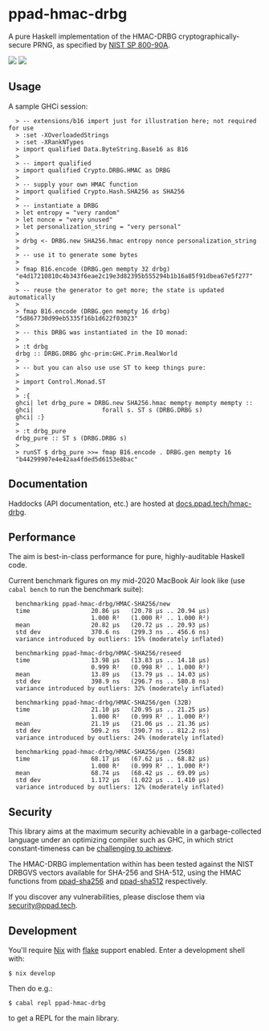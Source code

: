 # ppad-hmac-drbg

A pure Haskell implementation of the HMAC-DRBG cryptographically-secure PRNG,
as specified by [NIST SP 800-90A][sp800].

[![](https://img.shields.io/hackage/v/ppad-hmac-drbg?color=blue)](https://hackage.haskell.org/package/ppad-hmac-drbg)
![](https://img.shields.io/badge/license-MIT-brightgreen)

## Usage

A sample GHCi session:

```
  > -- extensions/b16 import just for illustration here; not required for use
  > :set -XOverloadedStrings
  > :set -XRankNTypes
  > import qualified Data.ByteString.Base16 as B16
  >
  > -- import qualified
  > import qualified Crypto.DRBG.HMAC as DRBG
  >
  > -- supply your own HMAC function
  > import qualified Crypto.Hash.SHA256 as SHA256
  >
  > -- instantiate a DRBG
  > let entropy = "very random"
  > let nonce = "very unused"
  > let personalization_string = "very personal"
  >
  > drbg <- DRBG.new SHA256.hmac entropy nonce personalization_string
  >
  > -- use it to generate some bytes
  >
  > fmap B16.encode (DRBG.gen mempty 32 drbg)
  "e4d17210810c4b343f6eae2c19e3d82395b555294b1b16a85f91dbea67e5f277"
  >
  > -- reuse the generator to get more; the state is updated automatically
  >
  > fmap B16.encode (DRBG.gen mempty 16 drbg)
  "5d867730d99eb5335f16b1d622f03023"
  >
  > -- this DRBG was instantiated in the IO monad:
  >
  > :t drbg
  drbg :: DRBG.DRBG ghc-prim:GHC.Prim.RealWorld
  >
  > -- but you can also use use ST to keep things pure:
  >
  > import Control.Monad.ST
  >
  > :{
  ghci| let drbg_pure = DRBG.new SHA256.hmac mempty mempty mempty ::
  ghci|                   forall s. ST s (DRBG.DRBG s)
  ghci| :}
  >
  > :t drbg_pure
  drbg_pure :: ST s (DRBG.DRBG s)
  >
  > runST $ drbg_pure >>= fmap B16.encode . DRBG.gen mempty 16
  "b44299907e4e42aa4fded5d6153e8bac"
```

## Documentation

Haddocks (API documentation, etc.) are hosted at
[docs.ppad.tech/hmac-drbg][hadoc].

## Performance

The aim is best-in-class performance for pure, highly-auditable Haskell
code.

Current benchmark figures on my mid-2020 MacBook Air look like (use
`cabal bench` to run the benchmark suite):

```
  benchmarking ppad-hmac-drbg/HMAC-SHA256/new
  time                 20.86 μs   (20.78 μs .. 20.94 μs)
                       1.000 R²   (1.000 R² .. 1.000 R²)
  mean                 20.82 μs   (20.72 μs .. 20.93 μs)
  std dev              370.6 ns   (299.3 ns .. 456.6 ns)
  variance introduced by outliers: 15% (moderately inflated)

  benchmarking ppad-hmac-drbg/HMAC-SHA256/reseed
  time                 13.98 μs   (13.83 μs .. 14.18 μs)
                       0.999 R²   (0.998 R² .. 1.000 R²)
  mean                 13.89 μs   (13.79 μs .. 14.03 μs)
  std dev              398.9 ns   (296.7 ns .. 580.8 ns)
  variance introduced by outliers: 32% (moderately inflated)

  benchmarking ppad-hmac-drbg/HMAC-SHA256/gen (32B)
  time                 21.10 μs   (20.95 μs .. 21.25 μs)
                       1.000 R²   (0.999 R² .. 1.000 R²)
  mean                 21.19 μs   (21.06 μs .. 21.36 μs)
  std dev              509.2 ns   (390.7 ns .. 812.2 ns)
  variance introduced by outliers: 24% (moderately inflated)

  benchmarking ppad-hmac-drbg/HMAC-SHA256/gen (256B)
  time                 68.17 μs   (67.62 μs .. 68.82 μs)
                       1.000 R²   (0.999 R² .. 1.000 R²)
  mean                 68.74 μs   (68.42 μs .. 69.09 μs)
  std dev              1.172 μs   (1.022 μs .. 1.410 μs)
  variance introduced by outliers: 12% (moderately inflated)
```

## Security

This library aims at the maximum security achievable in a
garbage-collected language under an optimizing compiler such as GHC, in
which strict constant-timeness can be [challenging to achieve][const].

The HMAC-DRBG implementation within has been tested against the
NIST DRBGVS vectors available for SHA-256 and SHA-512, using the
HMAC functions from [ppad-sha256][sh256] and [ppad-sha512][sh512]
respectively.

If you discover any vulnerabilities, please disclose them via
security@ppad.tech.

## Development

You'll require [Nix][nixos] with [flake][flake] support enabled. Enter a
development shell with:

```
$ nix develop
```

Then do e.g.:

```
$ cabal repl ppad-hmac-drbg
```

to get a REPL for the main library.

[sp800]: https://nvlpubs.nist.gov/nistpubs/SpecialPublications/NIST.SP.800-90Ar1.pdf
[nixos]: https://nixos.org/
[flake]: https://nixos.org/manual/nix/unstable/command-ref/new-cli/nix3-flake.html
[hadoc]: https://docs.ppad.tech/hmac-drbg
[sh256]: https://git.ppad.tech/sha256
[sh512]: https://git.ppad.tech/sha512
[const]: https://www.chosenplaintext.ca/articles/beginners-guide-constant-time-cryptography.html
